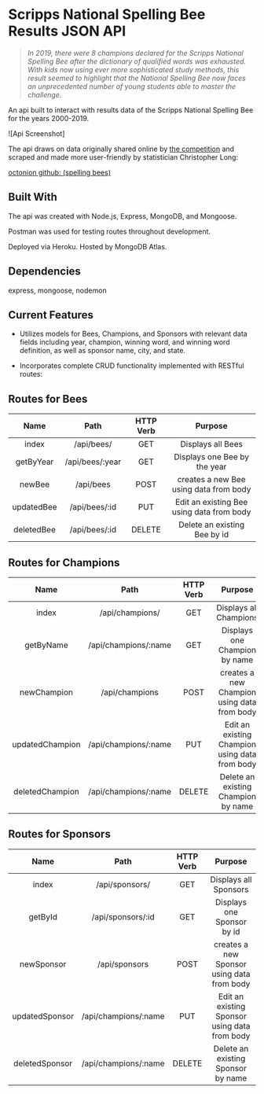 # Scripps National Spelling Bee Results JSON API

> _In 2019, there were 8 champions declared for the Scripps National Spelling Bee after the dictionary of qualified words was exhausted. With kids now using ever more sophisticated study methods, this result seemed to highlight that the National Spelling Bee now faces an unprecedented number of young students able to master the challenge._

An api built to interact with results data of the Scripps National Spelling Bee for the years 2000-2019.

![Api Screenshot]

The api draws on data originally shared online by [the competition](http://spellingbee.com/) and scraped and made more user-friendly by statistician Christopher Long:

[octonion github: (spelling bees)](https://github.com/octonion/spelling)

## Built With

The api was created with Node.js, Express, MongoDB, and Mongoose.

Postman was used for testing routes throughout development.

Deployed via Heroku. Hosted by MongoDB Atlas.

## Dependencies

express, mongoose, nodemon

## Current Features

- Utilizes models for Bees, Champions, and Sponsors with relevant data fields including year, champion, winning word, and winning word definition, as well as sponsor name, city, and state.

- Incorporates complete CRUD functionality implemented with RESTful routes:

## Routes for Bees

|    Name    |      Path       | HTTP Verb |                  Purpose                  |
| :--------: | :-------------: | :-------: | :---------------------------------------: |
|   index    |   /api/bees/    |    GET    |             Displays all Bees             |
| getByYear  | /api/bees/:year |    GET    |       Displays one Bee by the year        |
|   newBee   |    /api/bees    |   POST    |  creates a new Bee using data from body   |
| updatedBee |  /api/bees/:id  |    PUT    | Edit an existing Bee using data from body |
| deletedBee |  /api/bees/:id  |  DELETE   |       Delete an existing Bee by id        |

## Routes for Champions

|      Name       |         Path         | HTTP Verb |                    Purpose                     |
| :-------------: | :------------------: | :-------: | :--------------------------------------------: |
|      index      |   /api/champions/    |    GET    |             Displays all Champions             |
|    getByName    | /api/champions/:name |    GET    |         Displays one Champion by name          |
|   newChampion   |    /api/champions    |   POST    |  creates a new Champion using data from body   |
| updatedChampion | /api/champions/:name |    PUT    | Edit an existing Champion using data from body |
| deletedChampion | /api/champions/:name |  DELETE   |      Delete an existing Champion by name       |

## Routes for Sponsors

|      Name      |         Path         | HTTP Verb |                    Purpose                    |
| :------------: | :------------------: | :-------: | :-------------------------------------------: |
|     index      |    /api/sponsors/    |    GET    |             Displays all Sponsors             |
|    getById     |  /api/sponsors/:id   |    GET    |          Displays one Sponsor by id           |
|   newSponsor   |    /api/sponsors     |   POST    |  creates a new Sponsor using data from body   |
| updatedSponsor | /api/champions/:name |    PUT    | Edit an existing Sponsor using data from body |
| deletedSponsor | /api/champions/:name |  DELETE   |      Delete an existing Sponsor by name       |

